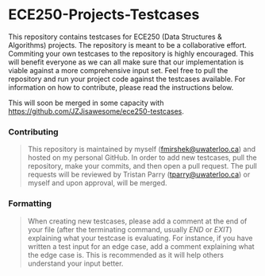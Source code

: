 <h1>ECE250-Projects-Testcases</h1>

This repository contains testcases for ECE250 (Data Structures & Algorithms) projects. The repository is meant to be a collaborative effort. Commiting your own testcases to the repository is highly encouraged. This will benefit everyone as we can all make sure that our implementation is viable against a more comprehensive input set. Feel free to pull the repository and run your project code against the testcases available. For information on how to contribute, please read the instructions below.

This will soon be merged in some capacity with https://github.com/JZJisawesome/ece250-testcases.

<h3>Contributing</h3>

> This repository is maintained by myself (fmirshek@uwaterloo.ca) and hosted on my personal GitHub. In order to add new testcases, pull the repository, make your commits, and then open a pull request. The pull requests will be reviewed by Tristan Parry (tparry@uwaterloo.ca) or myself and upon approval, will be merged.

<h3>Formatting</h3>

> When creating new testcases, please add a comment at the end of your file (after the terminating command, usually <i>END</i> or <i>EXIT</i>) explaining what your testcase is evaluating. For instance, if you have written a test input for an edge case, add a comment explaining what the edge case is. This is recommended as it will help others understand your input better.
